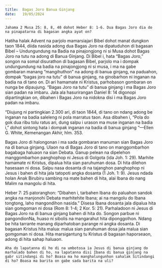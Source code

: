 ```yaml
---
title:  Bagas Joro Banua Ginjang
date:   19/05/2024
---
```


`Jahama 2 Musa 25: 8, 8, 40 dohot Heber 8: 1-6. Dua Bagas Joro dia do na pinapatarna di bagasan angka ayat on?`

Hatiha halak Advent na parjolo mamarsiajari Bibel dohot manat dungkon taon 1844, diida nasida adong dua Bagas Joro na dipatuduhon di bagasan Bibel – Undungundung na Badia na pinajongjong ni si Musa dohot Bagas Joro na tutu na adong di Banua Ginjang. Di Bibel i, hata “Bagas Joro,” songon na somal disurathon di bagasan Bibel, parjolo ma i dompak undungundung na badia na pinajongjong ni si musa, i ma na gabe gombaran manang “mangihuthon” na adong di banua ginjang, na paduahon, dompak “bagas joro na tutu” di banua ginjang, na ginobarhon ni inganan na badia na di tano on. Di ari hamamate ni Kristus, parhobason gombaran on nunga be dipaujung. “Bagas Joro na tutu” di banua ginjang i ma Bagas Joro sian padan na imbaru. Jala ala hasurirangan Daniel 8: 14 digonopi dipartingkian on, dibahen i Bagas Joro na nidokna disi i ma Bagas Joro padan na imbaru.

“Diujung ni partingkian 2.300 ari, di taon 1844, di tano on ndang adong be inganan na badia saleleng ni pola marratus taon. Asa dibahen i, “Pola do gok dua ribu tolu ratus ari, dung salpu i urason ma muse inganan na badia i,” dohot sintong hata i dompak inganan na badia di banua ginjang ”—Ellen G. White, Kemenangan Akhir, hlm. 353.

Bagas Joro di halongonan i ma sada gombaran manuman sian Bagas Joro na di banua ginjang. Ulaon na di Bagas Joro di tano on manggombarhon bagabaga haluaon na sian Debata. Ganup pelean na dipelehon manggombarhon panghophop ni Jesus di Golgota (ida Joh. 1: 29). Marhite hamamate ni Kristus, dipalua hita sian paruhuman dosa. Di hita dilehon hasesaan ni dosa. Salpu nasa dosanta di na tajanghon panghophop ni Jesus i bahen di hita jala tatopoti angka dosanta (1 Joh. 1: 9). Jesus ndada holan Anak Birubiru sambing na mate bahen di hita, alai Ibana do nang Malim na mangolu di hita.

Heber 7: 25 patoranghon: “Dibahen i, tarbahen Ibana do paluahon sandok angka na manjonohi Debata marhitehite Ibana; ai na mangolu do Ibana tongtong, laho mangondihon nasida.” Disesa Ibana dosanta jala dipalua hita sian gomgoman ni dosa (Rom 8: 1-4; 2 Kor. 5: 21). Parhaladoon ni Jesus di Bagas Joro na di banua ginjang bahen di hita do. Songon parbue ni pangondionNa, huaso ni sibolis na mangarahut hita diponggolhon. Ndang be hita tarrante manang diparhatoban parange ni angka dosanta. Di bagasan Kristus hita malua: malua sian paruhuman dosa jala malua sian gomgoman ni dosa. Hita marsigantung tu Kristus di bagasan haporseaon, adong di hita sahap haluaon.

`Aha do lapatanna di ho di na umbotosa ia Jesus di banua ginjang do marhalado bahen di ho, na lapatanna disi Ibana di banua ginjang na gabr sitindangi di ho? Boasa ma ho manghalungunhon sahalak Sitindangi di ho? Boasa ma barita on gabe sada barita na uli?`
